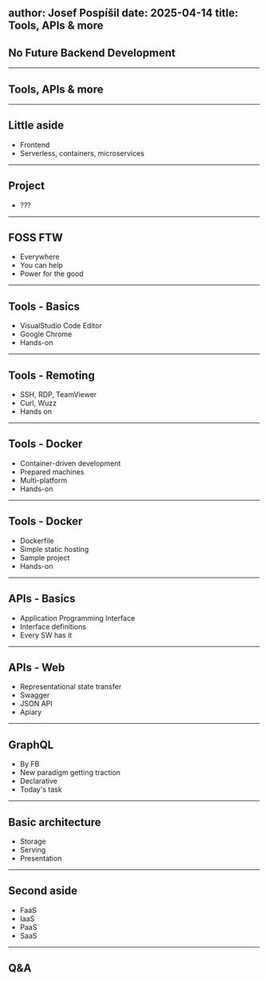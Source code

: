 author: Josef Pospíšil
date: 2025-04-14
title: Tools, APIs & more
---
## No Future Backend Development
---
## Tools, APIs & more
---
## Little aside
* Frontend
* Serverless, containers, microservices
---
## Project
* ???
---
## FOSS FTW
* Everywhere
* You can help
* Power for the good
---
## Tools - Basics
* VisualStudio Code Editor
* Google Chrome
* Hands-on
---
## Tools - Remoting
* SSH, RDP, TeamViewer
* Curl, Wuzz
* Hands on
---
## Tools - Docker
* Container-driven development
* Prepared machines
* Multi-platform
* Hands-on
---
## Tools - Docker
* Dockerfile
* Simple static hosting
* Sample project
* Hands-on
---
## APIs - Basics
* Application Programming Interface
* Interface definitions
* Every SW has it
---
## APIs - Web
* Representational state transfer
* Swagger
* JSON API
* Apiary
---
## GraphQL
* By FB
* New paradigm getting traction
* Declarative
* Today's task
---
## Basic architecture
* Storage
* Serving
* Presentation
---
## Second aside
* FaaS
* IaaS
* PaaS
* SaaS
---
## Q&A

